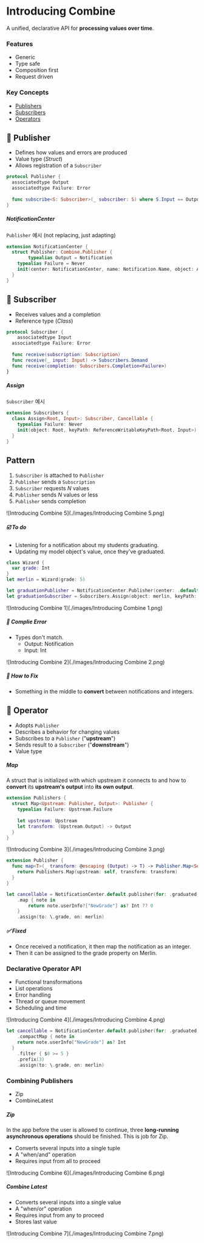 # Introducing Combine

A unified, declarative API for **processing values over time**.



### Features

- Generic
- Type safe
- Composition first
- Request driven



### Key Concepts

- <a href="#📌-Publisher">Publishers</a>
- <a href="#📌-Subscriber">Subscribers</a>
- <a href="#📌-Operator">Operators</a>



## 📌 Publisher

- Defines how values and errors are produced
- Value type (*Struct*)
- Allows registration of a `Subscriber`

```swift
protocol Publisher {
  associatedtype Output
  associatedtype Failure: Error
  
  func subscribe<S: Subscriber>(_ subscriber: S) where S.Input == Output, S.Failure == Failure
}
```

##### NotificationCenter 

 `Publisher` 예시 (not replacing, just adapting)

```swift
extension NotificationCenter {
  struct Publisher: Combine.Publisher {
		typealias Output = Notification
    typealias Failure = Never
    init(center: NotificationCenter, name: Notification.Name, object: Any? = nil)
  }
}
```



## 📌 Subscriber

- Receives values and a completion
- Reference type (*Class*)

```swift
protocol Subscriber {
	associatedtype Input
  associatedtype Failure: Error
  
  func receive(subscription: Subscription)
  func receive(_ input: Input) -> Subscribers.Demand
  func receive(completion: Subscribers.Completion<Failure>)
}
```

##### Assign

`Subscriber` 예시

```swift
extension Subscribers {
  class Assign<Root, Input>: Subscriber, Cancellable {
    typealias Failure: Never
    init(object: Root, keyPath: ReferenceWritableKeyPath<Root, Input>)
  }
}
```



## Pattern

1. `Subscriber` is attached to `Publisher`
2. `Publisher` sends a `Subscription`
3. `Subscriber` requests *N* values
4. `Publisher` sends *N* values or less
5. `Publisher` sends completion

![Introducing Combine 5](./images/Introducing Combine 5.png)



##### ☑️ To do

- Listening for a notification about my students graduating.
- Updating my model object's value, once they've graduated. 

```swift
class Wizard {
  var grade: Int
}
let merlin = Wizard(grade: 5)

let graduationPublisher = NotificationCenter.Publisher(center: .default, name: .graduated, object: merlin)
let graduationSubscriber = Subscribers.Assign(object: merlin, keyPath: \.grade)
```

![Introducing Combine 1](./images/Introducing Combine 1.png)

##### 🚫 Complie Error 

- Types don't match.
  - Output: Notification
  - Input: Int

![Introducing Combine 2](./images/Introducing Combine 2.png)

##### 🔄 How to Fix

- Something in the middle to **convert** between notifications and integers.



## 📌 Operator

- Adopts `Publisher`
- Describes a behavior for changing values
- Subscribes to a `Publisher` ("**upstream**")
- Sends result to a `Subscriber` ("**downstream**")
- Value type

##### Map

A struct that is initialized with which upstream it connects to and how to **convert** its **upstream's output** into **its own output**.

```swift
extension Publishers {
  struct Map<Upstream: Publisher, Output>: Publisher {
    typealias Failure: Upstream.Failure
    
    let upstream: Upstream
    let transform: (Upstream.Output) -> Output
  }
}
```

![Introducing Combine 3](./images/Introducing Combine 3.png)

```swift
extension Publisher {
  func map<T>(_ transform: @escaping (Output) -> T) -> Publisher.Map<Self, T> {
    return Publishers.Map(upstream: self, transform: transform)
  }
}
```

```swift
let cancellable = NotificationCenter.default.publisher(for: .graduated, object: merlin)
	.map { note in
		return note.userInfo?["NewGrade"] as? Int ?? 0
	}
	.assign(to: \.grade, on: merlin)
```

##### ✅ Fixed

- Once received a notification, it then map the notification as an integer.
- Then it can be assigned to the grade property on Merlin. 



### Declarative Operator API

- Functional transformations
- List operations
- Error handling
- Thread or queue movement
- Scheduling and time

![Introducing Combine 4](./images/Introducing Combine 4.png)

```swift
let cancellable = NotificationCenter.default.publisher(for: .graduated, object: merlin)
	.compactMap { note in
  	return note.userInfo["NewGrade"] as? Int 
  }
	.filter { $0 >= 5 }
	.prefix(3)
	.assign(to: \.grade, on: merlin)
```



### Combining Publishers

- Zip
- CombineLatest



##### Zip

In the app before the user is allowed to continue, three **long-running asynchronous operations** should be finished. This is job for Zip.

- Converts several inputs into a single tuple
- A "when/and" operation
- Requires input from all to proceed

![Introducing Combine 6](./images/Introducing Combine 6.png)



##### Combine Latest

- Converts several inputs into a single value
- A "when/or" operation
- Requires input from any to proceed
- Stores last value

![Introducing Combine 7](./images/Introducing Combine 7.png)